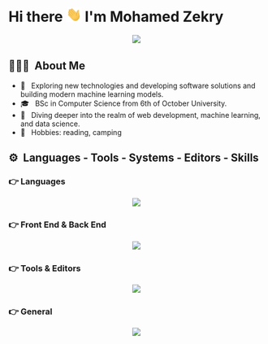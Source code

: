 <h1 class="red">Hi there <img  src="https://raw.githubusercontent.com/ABSphreak/ABSphreak/master/gifs/Hi.gif" width="30px"> I'm Mohamed Zekry</h1>

<p align="center">
<img src="https://github.com/mo-zekry/mo-zekry/assets/86377489/748a4827-aa27-40ef-a00a-2637e5af8c18" height="250" />
</p>

<h2> 👨🏻‍💻 &nbsp;About Me </h2>

- 🤔 &nbsp; Exploring new technologies and developing software solutions and building modern machine learning models.
- 🎓 &nbsp; BSc in Computer Science from 6th of October University.
- 💭 &nbsp; Diving deeper into the realm of web development, machine learning, and data science.
- 🍭 &nbsp; Hobbies: reading, camping

<h2> ⚙️ &nbsp;Languages - Tools - Systems - Editors - Skills </h2>

<h3> 👉 Languages</h3>
<p align="center">
  <a href="https://go-skill-icons.vercel.app/">
    <img src="https://go-skill-icons.vercel.app/api/icons?i=cpp,python,java,cs,js,html,css,rust,bash,cmake" />
  </a>
</p>

<h3> 👉 Front End & Back End</h3>
<p align="center">
  <a href="https://go-skill-icons.vercel.app/">
    <img src="https://go-skill-icons.vercel.app/api/icons?i=react,vite,htmx,bootstrap,tailwind,dotnet,sqlserver,redux,nextjs,sass,npm,babel" />
  </a>
</p>



<h3> 👉 Tools & Editors </h3>
<p align="center">
  <a href="https://skillicons.dev">
    <img src="https://skillicons.dev/icons?i=git,github,vscode,visualstudio,rider,clion,webstorm,pycharm"/>
  </a>
</p>

<h3> 👉 General </h3>
<p align="center">
  <a href="https://skillicons.dev">
    <img src="https://skillicons.dev/icons?i=windows,linux,ubuntu,stackoverflow,notion,latex,wsl"/>
  </a>
</p>
